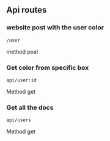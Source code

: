 ## Api routes

### website post with the user color
    /user
method post

### Get color from specific box
    api/user:id
Method get

### Get all the docs
    api/users
Method get
